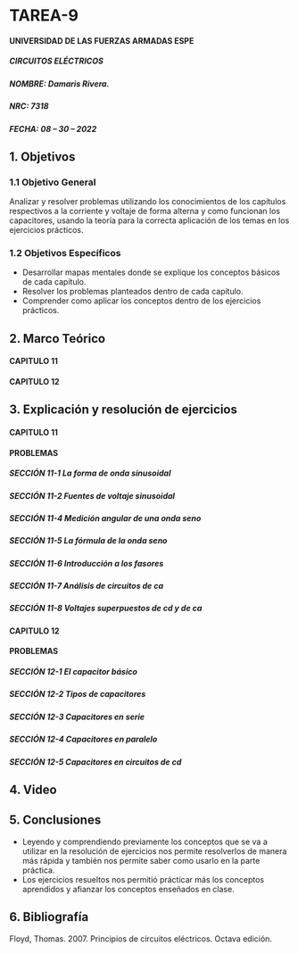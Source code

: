 # TAREA-9


#### UNIVERSIDAD DE LAS FUERZAS ARMADAS ESPE
##### CIRCUITOS ELÉCTRICOS
##### NOMBRE: Damaris Rivera.
##### NRC: 7318                                                                                                                  
##### FECHA: 08 – 30 – 2022

## 1. Objetivos 
  
### 1.1 Objetivo General
        
Analizar y resolver problemas utilizando los conocimientos de los capítulos respectivos a la corriente y voltaje de forma alterna y como funcionan los capacitores, usando la teoría para la correcta aplicación de los temas en los ejercicios prácticos.
	
### 1.2 Objetivos Específicos
        
- Desarrollar mapas mentales donde se explique los conceptos básicos de cada capítulo.
- Resolver los problemas planteados dentro de cada capítulo.
- Comprender como aplicar los conceptos dentro de los ejercicios prácticos.
	
## 2. Marco Teórico

#### CAPITULO 11 



#### CAPITULO 12 



## 3. Explicación y resolución de ejercicios 

#### CAPITULO 11 

#### PROBLEMAS 

##### *SECCIÓN 11-1 	 La forma de onda sinusoidal*
	
##### 
	    
##### 

##### *SECCIÓN 11-2 	 Fuentes de voltaje sinusoidal*

##### 

##### *SECCIÓN 11-4 	 Medición angular de una onda seno*

##### 
	
##### *SECCIÓN 11-5 	 La fórmula de la onda seno*

##### 

##### *SECCIÓN 11-6 	  Introducción a los fasores*

##### 

##### *SECCIÓN 11-7 	  Análisis de circuitos de ca*

##### 

##### *SECCIÓN 11-8 	  Voltajes superpuestos de cd y de ca*

##### 

#### CAPITULO 12 

#### PROBLEMAS 

##### *SECCIÓN 12-1 	 El capacitor básico*

##### 

##### *SECCIÓN 12-2 	  Tipos de capacitores*

##### 

##### *SECCIÓN 12-3 	  Capacitores en serie*

##### 

##### *SECCIÓN 12-4 	  Capacitores en paralelo*

##### 

##### *SECCIÓN 12-5 	  Capacitores en circuitos de cd*

##### 

## 4. Video



## 5. Conclusiones

- Leyendo y comprendiendo previamente los conceptos que se va a utilizar en la resolución de ejercicios nos permite resolverlos de manera más rápida y también nos permite saber como usarlo en la parte práctica.
- Los ejercicios resueltos nos permitió prácticar más los conceptos aprendidos y afianzar los conceptos enseñados en clase.  

## 6. Bibliografía

Floyd, Thomas. 2007. Principios de circuitos eléctricos. Octava edición.

